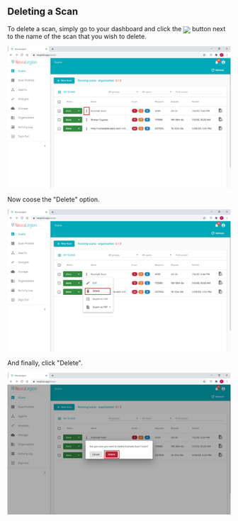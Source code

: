## Deleting a Scan

To delete a scan, simply go to your dashboard and click the <img src="user-guide/scans/media/vertical_dots.png" width="1.5%" style="margin-bottom:-5px;"> button next to the name of the scan that you wish to delete.

![Delete Scan 01](media/delete-scan-01.png ':size=100%')

Now coose the "Delete" option.

![Delete Scan 02](media/delete-scan-02.png ':size=100%')

And finally, click "Delete".

![Delete Scan 03](media/delete-scan-03.png ':size=100%')
